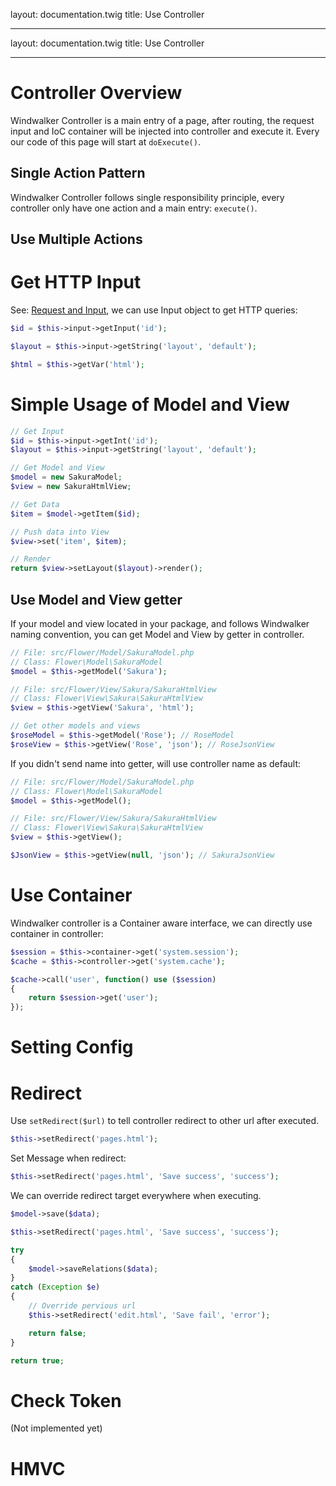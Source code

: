 layout: documentation.twig
title: Use Controller

---

layout: documentation.twig
title: Use Controller

---

# Controller Overview

Windwalker Controller is a main entry of a page, after routing, the request input and IoC container will be injected into controller and execute it. Every our code of this page will start at `doExecute()`.

## Single Action Pattern

Windwalker Controller follows single responsibility principle, every controller only have one action and a main entry: `execute()`.

## Use Multiple Actions


# Get HTTP Input

See: [Request and Input](../start/request-input.html), we can use Input object to get HTTP queries:

``` php
$id = $this->input->getInput('id');

$layout = $this->input->getString('layout', 'default');

$html = $this->getVar('html');
``` 

# Simple Usage of Model and View

``` php
// Get Input
$id = $this->input->getInt('id');
$layout = $this->input->getString('layout', 'default');

// Get Model and View
$model = new SakuraModel;
$view = new SakuraHtmlView;

// Get Data
$item = $model->getItem($id);

// Push data into View
$view->set('item', $item);

// Render
return $view->setLayout($layout)->render();
```

## Use Model and View getter

If your model and view located in your package, and follows Windwalker naming convention, you can get Model and View by getter in controller.

``` php
// File: src/Flower/Model/SakuraModel.php
// Class: Flower\Model\SakuraModel
$model = $this->getModel('Sakura');

// File: src/Flower/View/Sakura/SakuraHtmlView
// Class: Flower\View\Sakura\SakuraHtmlView
$view = $this->getView('Sakura', 'html');

// Get other models and views
$roseModel = $this->getModel('Rose'); // RoseModel
$roseView = $this->getView('Rose', 'json'); // RoseJsonView
```

If you didn't send name into getter, will use controller name as default:

``` php
// File: src/Flower/Model/SakuraModel.php
// Class: Flower\Model\SakuraModel
$model = $this->getModel();

// File: src/Flower/View/Sakura/SakuraHtmlView
// Class: Flower\View\Sakura\SakuraHtmlView
$view = $this->getView();

$JsonView = $this->getView(null, 'json'); // SakuraJsonView
```

# Use Container

Windwalker controller is a Container aware interface, we can directly use container in controller:

``` php
$session = $this->container->get('system.session');
$cache = $this->controller->get('system.cache');

$cache->call('user', function() use ($session)
{
	return $session->get('user');
});
```

# Setting Config

# Redirect

Use `setRedirect($url)` to tell controller redirect to other url after executed. 

``` php
$this->setRedirect('pages.html');
```

Set Message when redirect:

``` php
$this->setRedirect('pages.html', 'Save success', 'success');
```

We can override redirect target everywhere when executing.

``` php
$model->save($data);

$this->setRedirect('pages.html', 'Save success', 'success');

try
{
	$model->saveRelations($data);
}
catch (Exception $e)
{
	// Override pervious url
	$this->setRedirect('edit.html', 'Save fail', 'error');

	return false;
}

return true;
```

# Check Token

(Not implemented yet)

# HMVC


